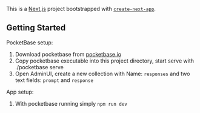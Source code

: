 This is a [Next.js](https://nextjs.org/) project bootstrapped with [`create-next-app`](https://github.com/vercel/next.js/tree/canary/packages/create-next-app).

## Getting Started

PocketBase setup:
1. Download pocketbase from [pocketbase.io](https://pocketbase.io/)
2. Copy pocketbase executable into this project directory, start serve with ./pocketbase serve
3. Open AdminUI, create a new collection with Name: ```responses``` and two text fields: ```prompt``` and ```response```

App setup:
1. With pocketbase running simply ```npm run dev```
